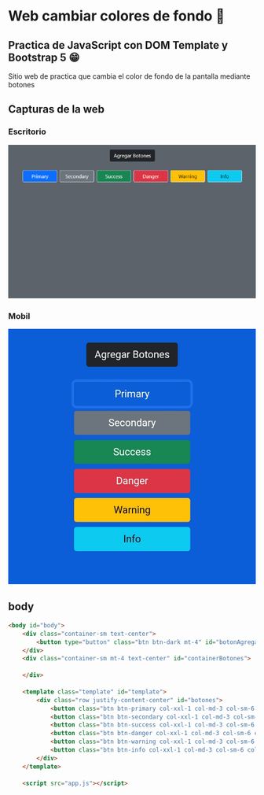 #  Web cambiar colores de fondo 🙌

## Practica de JavaScript con DOM Template y Bootstrap 5 😁
Sitio web de practica que cambia  el color de fondo de la pantalla mediante botones

## Capturas de la web

### Escritorio
![desktop](Fotos/desktop.png)

### Mobil

![Mobil](Fotos/mobil.jpg)

## body
````html
<body id="body">
    <div class="container-sm text-center">
        <button type="button" class="btn btn-dark mt-4" id="botonAgregar">Agregar Botones</button>
    </div>
    <div class="container-sm mt-4 text-center" id="containerBotones">
            
    </div>
    
    <template class="template" id="template">
        <div class="row justify-content-center" id="botones">
            <button class="btn btn-primary col-xxl-1 col-md-3 col-sm-6 col-6 border m-1" id="boton">Primary</button>
            <button class="btn btn-secondary col-xxl-1 col-md-3 col-sm-6 col-6 border m-1" id="boton">Secondary</button>
            <button class="btn btn-success col-xxl-1 col-md-3 col-sm-6 col-6 border m-1" id="boton">Success</button>
            <button class="btn btn-danger col-xxl-1 col-md-3 col-sm-6 col-6 border m-1" id="boton">Danger</button>
            <button class="btn btn-warning col-xxl-1 col-md-3 col-sm-6 col-6 border m-1" id="boton">Warning</button>
            <button class="btn btn-info col-xxl-1 col-md-3 col-sm-6 col-6 border m-1" id="boton">Info</button>
        </div>
    </template>

    <script src="app.js"></script>
````